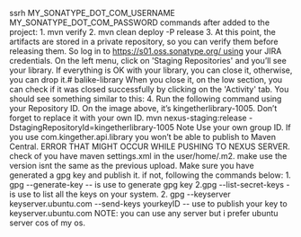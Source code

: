 ssrh MY_SONATYPE_DOT_COM_USERNAME MY_SONATYPE_DOT_COM_PASSWORD
commands after added to the project:
    1. mvn verify
    2. mvn clean deploy -P release
    3. At this point, the artifacts are stored in a private repository, so you can verify them before releasing them. So log in to https://s01.oss.sonatype.org/ using your JIRA credentials.
On the left menu, click on 'Staging Repositories' and you’ll see your library.
If everything is OK with your library, you can close it, otherwise, you can drop it.# balike-library
When you close it, on the low section, you can check if it was closed successfully by clicking on the 'Activity' tab. You should see something similar to this:
    4. Run the following command using your Repository ID. On the image above, it’s kingetherlibrary-1005. Don’t forget to replace it with your own ID.
mvn nexus-staging:release -DstagingRepositoryId=kingetherlibrary-1005
Note Use your own group ID. If you use com.kingether.api.library you won’t be able to publish to Maven Central.
ERROR THAT MIGHT OCCUR WHILE PUSHING TO NEXUS SERVER. check of you have maven settings.xml in the user/home/.m2. make use the version isnt the same as the previous upload.
Make sure you have generated a gpg key and publish it. if not, following the commands below:
    1. gpg --generate-key -- is use to generate gpg key 2.gpg --list-secret-keys - is use to list all the keys on your system.
    2. gpg --keyserver keyserver.ubuntu.com --send-keys yourkeyID -- use to publish your key to keyserver.ubuntu.com NOTE: you can use any server but i prefer ubuntu server cos of my os.
